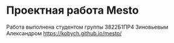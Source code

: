 # Проектная работа Mesto

Работа выполнена студентом группы 3822Б1ПР4 Зиновьевым Александром
https://kobych.github.io/mesto/
